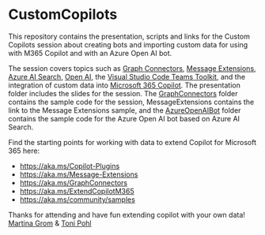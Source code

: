 # CustomCopilots

This repository contains the presentation, scripts and links for the Custom Copilots session about creating bots and importing custom data for using with M365 Copilot and with an Azure Open AI bot.  

The session covers topics such as [Graph Connectors](https://learn.microsoft.com/en-us/graph/connecting-external-content-connectors-overview), [Message Extensions](https://learn.microsoft.com/en-us/microsoftteams/platform/messaging-extensions/what-are-messaging-extensions?tabs=desktop), [Azure AI Search](https://azure.microsoft.com/en-us/products/ai-services/ai-search), [Open AI](https://azure.microsoft.com/en-us/products/ai-services/openai-service), the [Visual Studio Code Teams Toolkit](https://marketplace.visualstudio.com/items?itemName=TeamsDevApp.ms-teams-vscode-extension), and the integration of custom data into [Microsoft 365 Copilot](https://blogs.microsoft.com/blog/2023/03/16/introducing-microsoft-365-copilot-your-copilot-for-work/). The presentation folder includes the slides for the session. The [GraphConnectors](./GraphConnectors) folder contains the sample code for the session, MessageExtensions contains the link to the Message Extensions sample, and the [AzureOpenAIBot](./AzureOpenAIBot) folder contains the sample code for the Azure Open AI bot based on Azure AI Search.

Find the starting points for working with data to extend Copilot for Microsoft 365 here:

- https://aka.ms/Copilot-Plugins
- https://aka.ms/Message-Extensions
- https://aka.ms/GraphConnectors
- https://aka.ms/ExtendCopilotM365
- https://aka.ms/community/samples

Thanks for attending and have fun extending copilot with your own data!  
[Martina Grom](https://twitter.com/magrom) & [Toni Pohl](https://twitter.com/atwork)

